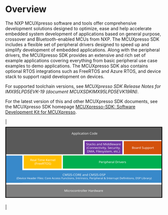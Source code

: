 # Overview

The NXP MCUXpresso software and tools offer comprehensive development solutions designed to optimize, ease and help accelerate embedded system development of applications based on general purpose, crossover and Bluetooth-enabled MCUs from NXP. The MCUXpresso SDK includes a flexible set of peripheral drivers designed to speed up and simplify development of embedded applications. Along with the peripheral drivers, the MCUXpresso SDK provides an extensive and rich set of example applications covering everything from basic peripheral use case examples to demo applications. The MCUXpresso SDK also contains optional RTOS integrations such as FreeRTOS and Azure RTOS, and device stack to support rapid development on devices.

For supported toolchain versions, see *MCUXpresso SDK Release Notes for IMX95LPD5EVK-19 \(document MCUXSDKIMX95LPD5EVK19RN\)*.

For the latest version of this and other MCUXpresso SDK documents, see the MCUXpresso SDK homepage [MCUXpresso-SDK: Software Development Kit for MCUXpresso](http://www.nxp.com/products/software-and-tools/run-time-software/mcuxpresso-software-and-tools/mcuxpresso-software-development-kit-sdk:MCUXpresso-SDK).

|![](../images/ksdk_layers_20.svg "MCUXpresso SDK layers")

|

